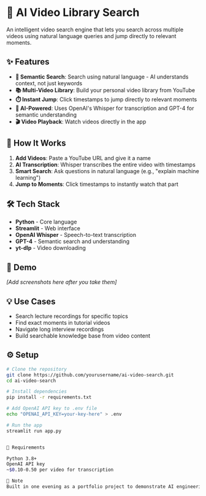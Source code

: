 # 🎥 AI Video Library Search

An intelligent video search engine that lets you search across multiple videos using natural language queries and jump directly to relevant moments.

## ✨ Features

- **🎯 Semantic Search**: Search using natural language - AI understands context, not just keywords
- **📚 Multi-Video Library**: Build your personal video library from YouTube
- **⏱️ Instant Jump**: Click timestamps to jump directly to relevant moments
- **🤖 AI-Powered**: Uses OpenAI's Whisper for transcription and GPT-4 for semantic understanding
- **🎬 Video Playback**: Watch videos directly in the app

## 🚀 How It Works

1. **Add Videos**: Paste a YouTube URL and give it a name
2. **AI Transcription**: Whisper transcribes the entire video with timestamps
3. **Smart Search**: Ask questions in natural language (e.g., "explain machine learning")
4. **Jump to Moments**: Click timestamps to instantly watch that part

## 🛠️ Tech Stack

- **Python** - Core language
- **Streamlit** - Web interface
- **OpenAI Whisper** - Speech-to-text transcription
- **GPT-4** - Semantic search and understanding
- **yt-dlp** - Video downloading

## 📸 Demo

*[Add screenshots here after you take them]*

## 💡 Use Cases

- Search lecture recordings for specific topics
- Find exact moments in tutorial videos
- Navigate long interview recordings
- Build searchable knowledge base from video content

## ⚙️ Setup
```bash
# Clone the repository
git clone https://github.com/yourusername/ai-video-search.git
cd ai-video-search

# Install dependencies
pip install -r requirements.txt

# Add OpenAI API key to .env file
echo "OPENAI_API_KEY=your-key-here" > .env

# Run the app
streamlit run app.py


🔑 Requirements

Python 3.8+
OpenAI API key
~$0.10-0.50 per video for transcription

📝 Note
Built in one evening as a portfolio project to demonstrate AI engineering skills.
